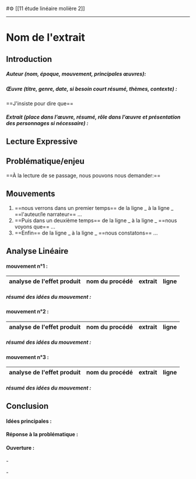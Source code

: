 #⚙️ [[11 étude linéaire molière 2]] 
___
# Nom de l'extrait
## Introduction
##### Auteur (nom, époque, mouvement, principales œuvres): 

##### Œuvre (titre, genre, date, si besoin court résumé, thèmes, contexte) :
==J'insiste pour dire que==
##### Extrait (place dans l’œuvre, résumé, rôle dans l’œuvre et présentation des personnages si nécessaire) :

## Lecture Expressive
## Problématique/enjeu 
==À la lecture de se passage, nous pouvons nous demander:== 
## Mouvements
1. ==nous verrons dans un premier temps== de la ligne _ à la ligne _ ==l'auteur/le narrateur== ...
2. ==Puis dans un deuxième temps== de la ligne _ à la ligne _ ==nous voyons que== ...
3. ==Enfin== de la ligne _ à la ligne _ ==nous constatons== ...

## Analyse Linéaire
#### mouvement n°1 :
analyse de l'effet produit|nom du procédé|extrait|ligne
--- | --- | --- | --

##### résumé des idées du mouvement :
#### mouvement n°2 :
analyse de l'effet produit|nom du procédé|extrait|ligne
--- | --- | --- | --

##### résumé des idées du mouvement :
#### mouvement n°3 :
analyse de l'effet produit|nom du procédé|extrait|ligne
--- | --- | --- | --

##### résumé des idées du mouvement :
## **Conclusion**
#### Idées principales :

#### Réponse à la problématique :

#### Ouverture :



> 
\-

\-
